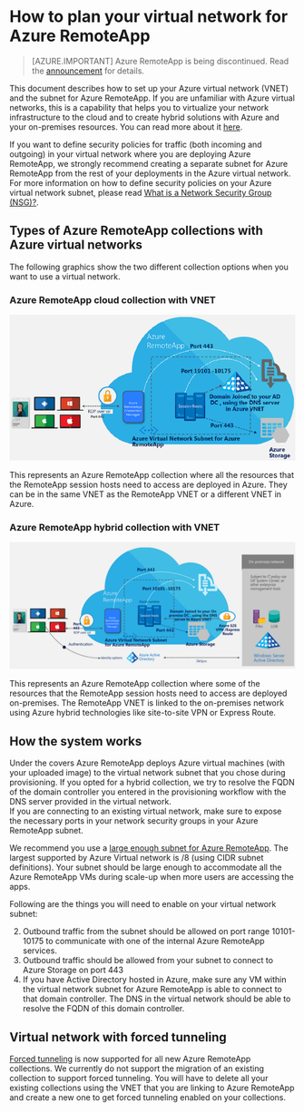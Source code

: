 <properties
    pageTitle="How to plan your virtual network for an Azure RemoteApp collection | Microsoft Azure"
    description="Learn how to plan your virtual network for an Azure RemoteApp collection."
    services="remoteapp"
    documentationCenter="" 
    authors="mghosh1616"
    manager="mbaldwin" />

<tags
    ms.service="remoteapp"
    ms.workload="compute"
    ms.tgt_pltfrm="na"
    ms.devlang="na"
    ms.topic="article"
    ms.date="08/15/2016"
    ms.author="elizapo" />


# <a name="how-to-plan-your-virtual-network-for-azure-remoteapp"></a>How to plan your virtual network for Azure RemoteApp

> [AZURE.IMPORTANT]
> Azure RemoteApp is being discontinued. Read the [announcement](https://go.microsoft.com/fwlink/?linkid=821148) for details.

This document describes how to set up your Azure virtual network (VNET) and the subnet for Azure RemoteApp. If you are unfamiliar with Azure virtual networks, this is a capability that helps you to virtualize your network infrastructure to the cloud and to create hybrid solutions with Azure and your on-premises resources. You can read more about it [here](../virtual-network/virtual-networks-overview.md).

If you want to define security policies for traffic (both incoming and outgoing) in your virtual network where you are deploying Azure RemoteApp, we strongly recommend creating a separate subnet for Azure RemoteApp from the rest of your deployments in the Azure virtual network. For more information on how to define security policies on your Azure virtual network subnet, please read [What is a Network Security Group (NSG)?](../virtual-network/virtual-networks-nsg.md).

## <a name="types-of-azure-remoteapp-collections-with-azure-virtual-networks"></a>Types of Azure RemoteApp collections with Azure virtual networks

The following graphics show the two different collection options when you want to use a virtual network.

### <a name="azure-remoteapp-cloud-collection-with-vnet"></a>Azure RemoteApp cloud collection with VNET

 ![Azure RemoteApp - Cloud collection with a VNET](./media/remoteapp-planvpn/ra-cloudvpn.png)

This represents an Azure RemoteApp collection where all the resources that the RemoteApp session hosts need to access are deployed in Azure. They can be in the same VNET as the RemoteApp VNET or a different VNET in Azure.

### <a name="azure-remoteapp-hybrid-collection-with-vnet"></a>Azure RemoteApp hybrid collection with VNET

![Azure RemoteApp - Hybrid collection with a VNET](./media/remoteapp-planvpn/ra-hybridvpn.png)

This represents an Azure RemoteApp collection where some of the resources that the RemoteApp session hosts need to access are deployed on-premises. The RemoteApp VNET is linked to the on-premises network using Azure hybrid technologies like site-to-site VPN or Express Route.


## <a name="how-the-system-works"></a>How the system works

Under the covers Azure RemoteApp deploys Azure virtual machines (with your uploaded image) to the virtual network subnet that you chose during provisioning. If you opted for a hybrid collection, we try to resolve the FQDN of the domain controller you entered in the provisioning workflow with the DNS server provided in the virtual network.  
If you are connecting to an existing virtual network, make sure to expose the necessary ports in your network security groups in your Azure RemoteApp subnet. 

We recommend you use a [large enough  subnet for Azure RemoteApp](remoteapp-vnetsizing.md). The largest supported by Azure Virtual network is /8 (using CIDR subnet definitions). Your subnet should be large enough to accommodate all the Azure RemoteApp VMs during scale-up when more users are accessing the apps. 

Following are the things you will need to enable on your virtual network subnet: 

2.  Outbound traffic from the subnet should be allowed on port range 10101-10175 to communicate with one of the internal Azure RemoteApp services.
3.  Outbound traffic should be allowed from your subnet to connect to Azure Storage on port 443
4.  If you have Active Directory hosted in Azure, make sure any VM within the virtual network subnet for Azure RemoteApp is able to connect to that domain controller. The DNS in the virtual network should be able to resolve the FQDN of this domain controller.


## <a name="virtual-network-with-forced-tunneling"></a>Virtual network with forced tunneling

[Forced tunneling](../vpn-gateway/vpn-gateway-about-forced-tunneling.md) is now supported for all new Azure RemoteApp collections. We currently do not support the migration of an existing collection to support forced tunneling.  You will have to delete all your existing collections using the VNET that you are linking to Azure RemoteApp and create a new one to get forced tunneling enabled on your collections. 



<!--HONumber=Oct16_HO2-->



